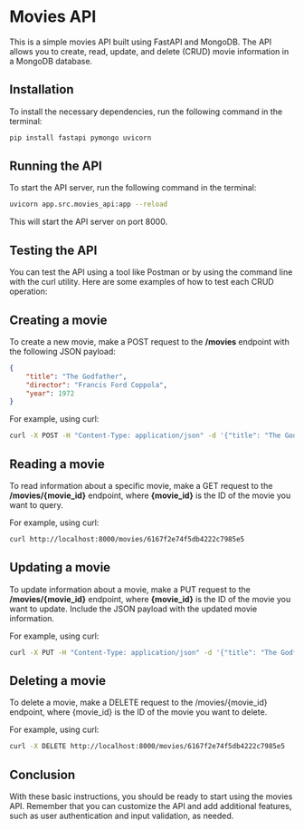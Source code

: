 # Movies API
This is a simple movies API built using FastAPI and MongoDB. The API allows you to create, read, update, and delete (CRUD) movie information in a MongoDB database.

## Installation
To install the necessary dependencies, run the following command in the terminal:

```bash
pip install fastapi pymongo uvicorn
```
## Running the API
To start the API server, run the following command in the terminal:

```bash
uvicorn app.src.movies_api:app --reload
```
This will start the API server on port 8000.

## Testing the API
You can test the API using a tool like Postman or by using the command line with the curl utility. Here are some examples of how to test each CRUD operation:

## Creating a movie
To create a new movie, make a POST request to the **/movies** endpoint with the following JSON payload:

```json
{
    "title": "The Godfather",
    "director": "Francis Ford Coppola",
    "year": 1972
}
```
For example, using curl:

```bash
curl -X POST -H "Content-Type: application/json" -d '{"title": "The Godfather", "director": "Francis Ford Coppola", "year": 1972}' http://localhost:8000/movies
```
## Reading a movie
To read information about a specific movie, make a GET request to the **/movies/{movie_id}** endpoint, where **{movie_id}** is the ID of the movie you want to query.

For example, using curl:

```bash
curl http://localhost:8000/movies/6167f2e74f5db4222c7985e5
```
## Updating a movie
To update information about a movie, make a PUT request to the **/movies/{movie_id}** endpoint, where **{movie_id}** is the ID of the movie you want to update. Include the JSON payload with the updated movie information.

For example, using curl:

```bash
curl -X PUT -H "Content-Type: application/json" -d '{"title": "The Godfather Part II", "director": "Francis Ford Coppola", "year": 1974}' http://localhost:8000/movies/6167f2e74f5db4222c7985e5
```
## Deleting a movie
To delete a movie, make a DELETE request to the /movies/{movie_id} endpoint, where {movie_id} is the ID of the movie you want to delete.

For example, using curl:

```bash
curl -X DELETE http://localhost:8000/movies/6167f2e74f5db4222c7985e5
```
## Conclusion
With these basic instructions, you should be ready to start using the movies API. Remember that you can customize the API and add additional features, such as user authentication and input validation, as needed.